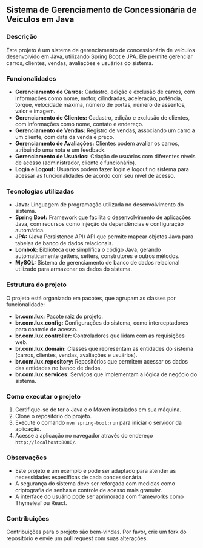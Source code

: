 ## Sistema de Gerenciamento de Concessionária de Veículos em Java

### Descrição

Este projeto é um sistema de gerenciamento de concessionária de veículos desenvolvido em Java, utilizando Spring Boot e JPA. Ele permite gerenciar carros, clientes, vendas, avaliações e usuários do sistema.

### Funcionalidades

* **Gerenciamento de Carros:** Cadastro, edição e exclusão de carros, com informações como nome, motor, cilindradas, aceleração, potência, torque, velocidade máxima, número de portas, número de assentos, valor e imagem.
* **Gerenciamento de Clientes:** Cadastro, edição e exclusão de clientes, com informações como nome, contato e endereço.
* **Gerenciamento de Vendas:** Registro de vendas, associando um carro a um cliente, com data da venda e preço.
* **Gerenciamento de Avaliações:** Clientes podem avaliar os carros, atribuindo uma nota e um feedback.
* **Gerenciamento de Usuários:** Criação de usuários com diferentes níveis de acesso (administrador, cliente e funcionário).
* **Login e Logout:** Usuários podem fazer login e logout no sistema para acessar as funcionalidades de acordo com seu nível de acesso.

### Tecnologias utilizadas

* **Java:** Linguagem de programação utilizada no desenvolvimento do sistema.
* **Spring Boot:** Framework que facilita o desenvolvimento de aplicações Java, com recursos como injeção de dependências e configuração automática.
* **JPA:** (Java Persistence API) API que permite mapear objetos Java para tabelas de banco de dados relacionais.
* **Lombok:** Biblioteca que simplifica o código Java, gerando automaticamente getters, setters, construtores e outros métodos.
* **MySQL:** Sistema de gerenciamento de banco de dados relacional utilizado para armazenar os dados do sistema.

### Estrutura do projeto

O projeto está organizado em pacotes, que agrupam as classes por funcionalidade:

* **br.com.lux:** Pacote raiz do projeto.
* **br.com.lux.config:** Configurações do sistema, como interceptadores para controle de acesso.
* **br.com.lux.controller:** Controladores que lidam com as requisições web.
* **br.com.lux.domain:** Classes que representam as entidades do sistema (carros, clientes, vendas, avaliações e usuários).
* **br.com.lux.repository:** Repositórios que permitem acessar os dados das entidades no banco de dados.
* **br.com.lux.services:** Serviços que implementam a lógica de negócio do sistema.

### Como executar o projeto

1. Certifique-se de ter o Java e o Maven instalados em sua máquina.
2. Clone o repositório do projeto.
3. Execute o comando `mvn spring-boot:run` para iniciar o servidor da aplicação.
4. Acesse a aplicação no navegador através do endereço `http://localhost:8080/`.

### Observações

* Este projeto é um exemplo e pode ser adaptado para atender as necessidades específicas de cada concessionária.
* A segurança do sistema deve ser reforçada com medidas como criptografia de senhas e controle de acesso mais granular.
* A interface do usuário pode ser aprimorada com frameworks como Thymeleaf ou React.

### Contribuições

Contribuições para o projeto são bem-vindas. Por favor, crie um fork do repositório e envie um pull request com suas alterações.
